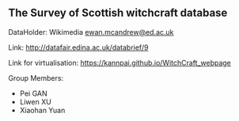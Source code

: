 ## The Survey of Scottish witchcraft database

DataHolder: Wikimedia ewan.mcandrew@ed.ac.uk

Link: http://datafair.edina.ac.uk/databrief/9

Link for virtualisation: https://kannpai.github.io/WitchCraft_webpage

Group Members:

 * Pei GAN
 * Liwen XU
 * Xiaohan Yuan
